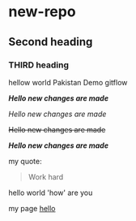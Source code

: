 # new-repo

## Second heading

### THIRD heading
hellow world
Pakistan
Demo gitflow

***Hello new changes are made***

*Hello new changes are made*

~~Hello new changes are made~~

***Hello new changes are made***

my quote:
> Work hard


hello world 'how' are you
 
 
my page [hello](https://github.com) 
